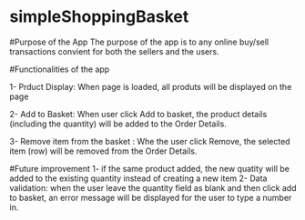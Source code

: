# simpleShoppingBasket

#Purpose of the App
The purpose of the app is to any online buy/sell transactions convient for both the sellers and the users. 


#Functionalities of the app

1- Prduct Display: When page is loaded, all produts will  be displayed on the page

2- Add to Basket:  When user click Add to basket, the product details (including the quantity) will be added to the Order Details.

3- Remove item from the basket : Whe the user click Remove, the selected item (row) will be removed from the Order Details.

#Future improvement
1- if the same product added, the new quatity will be added to the existing quantity instead of creating a new item
2- Data validation: when the user leave the quantity field as blank and then click add to basket, an error message will be displayed for the user to type a number in.
